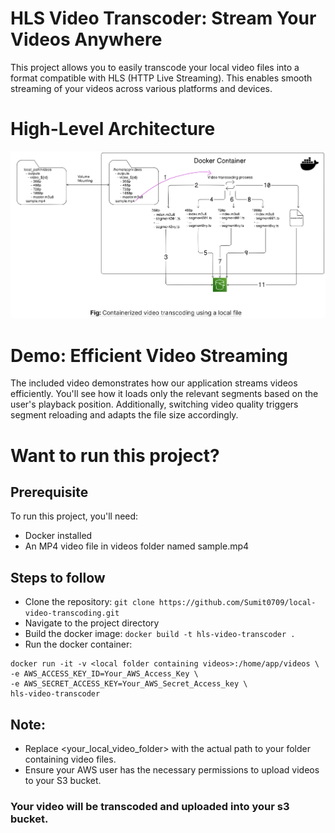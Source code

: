 # HLS Video Transcoder: Stream Your Videos Anywhere
This project allows you to easily transcode your local video files into a format compatible with HLS (HTTP Live Streaming). This enables smooth streaming of your videos across various platforms and devices.

# High-Level Architecture

![High Level Design](/media/hld.png)

# Demo: Efficient Video Streaming

The included video demonstrates how our application streams videos efficiently. You'll see how it loads only the relevant segments based on the user's playback position. Additionally, switching video quality triggers segment reloading and adapts the file size accordingly.


# Want to run this project?

## Prerequisite
To run this project, you'll need:

- Docker installed
- An MP4 video file in videos folder named sample.mp4

## Steps to follow 

- Clone the repository: `git clone https://github.com/Sumit0709/local-video-transcoding.git`
- Navigate to the project directory
- Build the docker image: `docker build -t hls-video-transcoder .`
- Run the docker container:

```
docker run -it -v <local folder containing videos>:/home/app/videos \
-e AWS_ACCESS_KEY_ID=Your_AWS_Access_Key \
-e AWS_SECRET_ACCESS_KEY=Your_AWS_Secret_Access_key \
hls-video-transcoder
```

## Note:

- Replace <your_local_video_folder> with the actual path to your folder containing video files.
- Ensure your AWS user has the necessary permissions to upload videos to your S3 bucket.

### Your video will be transcoded and uploaded into your s3 bucket.